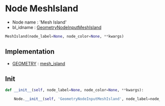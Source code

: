# Node MeshIsland

- Node name : 'Mesh Island'
- bl_idname : [GeometryNodeInputMeshIsland](https://docs.blender.org/api/current/bpy.types.GeometryNodeInputMeshIsland.html)


``` python
MeshIsland(node_label=None, node_color=None, **kwargs)
```
## Implementation

- [GEOMETRY](/docs/GeoNodes/socket_GEOMETRY.md) : [mesh_island](/docs/GeoNodes/socket_GEOMETRY.md#mesh_island)

## Init

``` python
def __init__(self, node_label=None, node_color=None, **kwargs):

    Node.__init__(self, 'GeometryNodeInputMeshIsland', node_label=node_label, node_color=node_color, **kwargs)
```
